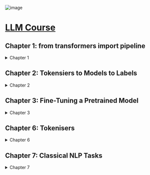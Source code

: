 ![image](https://github.com/user-attachments/assets/19266367-4074-4104-a293-eaec6bdf7c24)
# [LLM Course](https://huggingface.co/learn/nlp-course)

## Chapter 1: from transformers import pipeline
<details>
<summary>Chapter 1</summary>
- 3 Main Steps of Pipeline()
  - Text Preprocessing
  - Input to Model to perform Prediction
  - Output Post-processed
 
- Types of Pipeline()
  - feature extraction
  - fill-mask
  - named entity recognition
  - question-answering
  - sentiment-analysis
  - summarisation
  - text-generation
  - translation
  - zero-shot-classification

#### Chapter 1 Takeaways
- Not all models can be used directly from Hugging Face Model Hub
- Some models require GPUs while others require access
- There are also limitations to the available models that can be used due to `model_size`
- Memory space provided for free-tier Google Colab is limited as the models need to be downloaded before use
</details>

## Chapter 2: Tokensiers to Models to Labels
<details>
<summary>Chapter 2</summary>

![image](https://github.com/user-attachments/assets/21946915-9bc2-4422-a132-9e95a516ebe8)

- Text Preprocessing
- Split the text input into pieces, and this process is called **Tokenisation**
- There are different types of tokenisation
  - Word-based
  - Character-based
  - Subword
  - Byte-level BPE, WordPiece, SentencePiece or Unigram
- Convert these pieces into numbers
  - Perform `padding` or `truncation` to become Tensor with shape=(2, 2)
- Input to Transformer Network
  - Transformer Network receives Tensor as input
  - Transformer Network outputs a high-dimensional vector with shape=(2, 16, 768)
    - 2 represents `batch_size`
    - 16 represents `sequence_length`
    - 768 represents `hidden_size`
  - This high-dimensional vector is called `hidden_states` or `features` which is the contextual understanding of the Tensor
- Different Model Heads are used for different tasks eg.
  - Casual/ Masked Language Model
  - Sequence/ Token Classification etc.
  - Model head processes the high-dimensional vector into logits with shape=(2, 2)
- Post-Processing
  - The logits are raw and unnormalised scores and have to be converted to probabilities through a SoftMax layer
  - The probability scores will correspond to the labels
</details>

## Chapter 3: Fine-Tuning a Pretrained Model
<details>
<summary>Chapter 3</summary>

#### Tokeniser
- Input = Text ---> Output =
  - 'input_ids': unique identifiers of the tokens in each sentence
  - 'token_type_ids': indicates words belong to the first and subsequent sentences
  - 'attention_mask': indicates whether the corresponding tokens should be attended to by the attention layers of the model

#### Chapter 3 Takeaways
- Fine-tuning basically is discarding the head of the pretrained model and adding a new head suitable for the new task
- The weights of the pretrained head is discarded while randomly initialising new weights for the new head to be trained
- Fine-tuning is made easy with HuggingFace Trainer API

</details>

## Chapter 6: Tokenisers
<details>
<summary>Chapter 6</summary>

#### Tokenisation Process
1. Normalisation
2. Pre-tokenisation
3. Tokenisation Alogrithm
4. Post-processing

#### Tokenisation Algorithms
- Byte-Pair Encoding:
  - starts with a small vocabulary and learns the merge rules
  - by merging the pair of tokens that is the most frequent
  - tokenises words into subwords by splitting them into characters and then applying the merge rules
- WordPiece:
  - starts with a small vocabulary and learns merge rules
  - learns a merge rules by merging the pair of tokens that maximises a score that privileges frequent pairs with less frequent individual parts
  - tokenises words into subwords by finding the longest subword starting from the beginning that is in the vocabulary, then repeating the process for the rest of the text
- Unigram:
  - starts with a big vocabulary and progressively removes tokens from it
  - adapts its vocabulary by minimising a loss computed over the whole corpus
  - tokenises words into subwords by finding the most likely segmentation into tokens, according to the model

#### Chapter 6 Takeaways

</details>

## Chapter 7: Classical NLP Tasks
<details>
<summary>Chapter 7</summary>

#### Token Classification
1. Named Entity Recognition (NER)
2. Part-of-Speech (POS) Tagging
3. Chunking

#### Tokenisation Algorithms
- Byte-Pair Encoding:
  - starts with a small vocabulary and learns the merge rules
  - by merging the pair of tokens that is the most frequent
  - tokenises words into subwords by splitting them into characters and then applying the merge rules
- WordPiece:
  - starts with a small vocabulary and learns merge rules
  - learns a merge rules by merging the pair of tokens that maximises a score that privileges frequent pairs with less frequent individual parts
  - tokenises words into subwords by finding the longest subword starting from the beginning that is in the vocabulary, then repeating the process for the rest of the text
- Unigram:
  - starts with a big vocabulary and progressively removes tokens from it
  - adapts its vocabulary by minimising a loss computed over the whole corpus
  - tokenises words into subwords by finding the most likely segmentation into tokens, according to the model

#### Chapter 7 Takeaways

</details>

